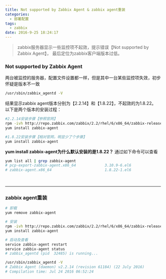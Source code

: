 ```yaml
---
title: Not supported by Zabbix Agent & zabbix agent重装
categories:
  - 部署配置
tags:
  - zabbix
date: 2016-9-25 18:24:17
---
```


> zabbix服务器显示一些监控项不起效，提示错误【Not supported by Zabbix Agent】，
最后定位为zabbix客户端版本过低。

### Not supported by Zabbix Agent

两台被监控的服务器，配置文件设置都一样，但是其中一台某些监控项失效，初步怀疑是版本不一致
```bash
/usr/sbin/zabbix_agentd -V
```

<!-- more -->

结果显示zabbix agent版本分别为【2.2.14】和【1.8.22】，不起效的为1.8.22。
以下是两个版本的安装过程：
```bash
#2.2.14安装步骤【参照官网】
rpm -ivh http://repo.zabbix.com/zabbix/2.2/rhel/6/x86_64/zabbix-release-2.2-1.el6.noarch.rpm
yum install zabbix-agent

#1.8.22安装步骤【相对官网，明显少了个步骤】
yum install zabbix-agent
```


**yum install zabbix-agent为什么默认安装的是1.8.22？**
通过如下命令可以查看
```bash
yum list all | grep zabbix-agent
# pcp-export-zabbix-agent.x86_64             3.10.9-6.el6                 base    
# zabbix-agent.x86_64                        1.8.22-1.el6                 epel
```

<br/>

---

### zabbix agent重装
```bash
# 卸载
yum remove zabbix-agent

# 安装
rpm -ivh http://repo.zabbix.com/zabbix/2.2/rhel/6/x86_64/zabbix-release-2.2-1.el6.noarch.rpm
yum install zabbix-agent

# 启动及查看
service zabbix-agent restart
service zabbix-agent status
# zabbix_agentd (pid  32485) is running...

/usr/sbin/zabbix_agentd -V
# Zabbix Agent (daemon) v2.2.14 (revision 61184) (22 July 2016)
# Compilation time: Jul 24 2016 06:52:24

```

